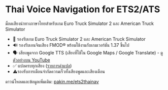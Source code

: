 # Thai Voice Navigation for ETS2/ATS

ม็อดเสียงนำทางภาษาไทยสำหรับเกม Euro Truck Simulator 2 และ American Truck Simulator

- 🚚 รองรับเกม Euro Truck Simulator 2 และ American Truck Simulator
- 🔊 รองรับเอนจินเสียง FMOD® พร้อมใช้งานกับเกมเวอร์ชัน 1.37 ขึ้นไป
- 🗣 เสียงพูดจาก Google TTS (เสียงที่ใช้ใน Google Maps / Google Translate) - [ดูตัวอย่างบน YouTube](https://youtu.be/9RmfC4OdFG4)
- ✅ แปลครบทุกเสียง ([รายการคำแปล](https://pakin.me/ets2thainav/#command))
- ⚠️รองรับการเตือนจำกัดความเร็วทั้งเสียงพูดและเสียงเตือน

ดาวน์โหลดและข้อมูลเพิ่มเติม: [pakin.me/ets2thainav](https://pakin.me/ets2thainav)
